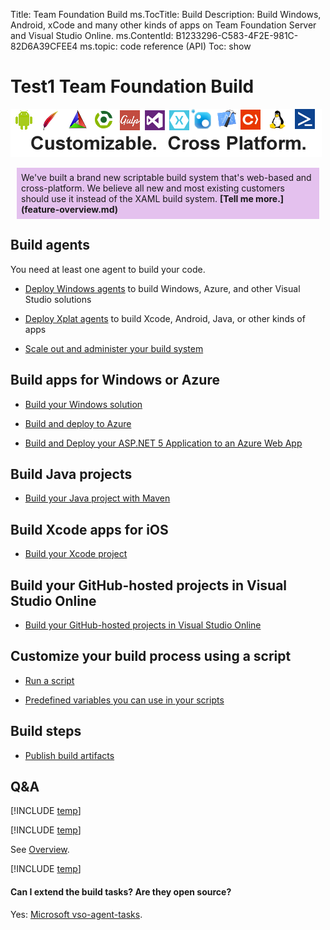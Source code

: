 Title: Team Foundation Build
ms.TocTitle: Build
Description: Build Windows, Android, xCode and many other kinds of apps on Team Foundation Server and Visual Studio Online.
ms.ContentId: B1233296-C583-4F2E-981C-82D6A39CFEE4
ms.topic: code reference (API)
Toc: show

# Test1 Team Foundation Build

![Customizable. Cross Platform.](_img/taskbanner.png)<br/>

<div style="background-color:#e4c1ee; padding:7px; margin:10px">
We've built a brand new scriptable build system that's web-based and cross-platform. We believe all new and most existing customers should use it instead of the XAML build system. <b>[Tell me more.](feature-overview.md)</b>
</div>

## Build agents

You need at least one agent to build your code.

 * [Deploy Windows agents](agents/windows.md) to build Windows, Azure, and other Visual Studio solutions

 * [Deploy Xplat agents](agents/xplat.md) to build Xcode, Android, Java, or other kinds of apps

 * [Scale out and administer your build system](agents/admin.md)

## Build apps for Windows or Azure

 * [Build your Windows solution](vs/define-build.md)

 * [Build and deploy to Azure](azure/index.md)

 * [Build and Deploy your ASP.NET 5 Application to an Azure Web App](azure/deploy-aspnet5.md)

## Build Java projects

 * [Build your Java project with Maven](java/maven.md)

## Build Xcode apps for iOS

 * [Build your Xcode project](xcode/index.md)

## Build your GitHub-hosted projects in Visual Studio Online

 * [Build your GitHub-hosted projects in Visual Studio Online](github/index.md)

## Customize your build process using a script

 * [Run a script](scripts/index.md)

 * [Predefined variables you can use in your scripts](scripts/variables.md)

## Build steps

 * [Publish build artifacts](steps/build/publish-build-artifacts.md)

## Q&A

<!-- BEGINSECTION class="md-qanda" -->

[!INCLUDE [temp](_shared/qa-use-in-production.md)]

[!INCLUDE [temp](_shared/qa-new-old-choose.md)]

See [Overview](feature-overview.md).

[!INCLUDE [temp](_shared/qa-new-old-relate.md)]

#### Can I extend the build tasks? Are they open source?

Yes: [Microsoft vso-agent-tasks](https://github.com/Microsoft/vso-agent-tasks).

<!-- ENDSECTION -->
